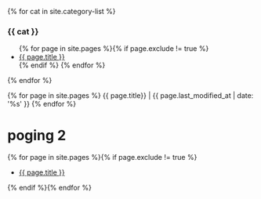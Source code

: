 {% for cat in site.category-list %}
### {{ cat }}
<ul>
 {% for page in site.pages %}{% if page.exclude != true %}
          <li><a href="{{ page.url }}">{{ page.title }}</a></li>
    {% endif %}   <!-- resource-p -->
  {% endfor %}  <!-- page -->
</ul>
{% endfor %}  <!-- cat -->



{% for page in site.pages %}
{{ page.title}} | {{ page.last_modified_at | date: '%s' }}
{% endfor %}



<h1> poging 2 </h1>

{% for page in site.pages %}{% if page.exclude != true %}
<ul>
<li><a href="{{ page.url }}">{{ page.title }}</a></li>
</ul>
{% endif %}{% endfor %}